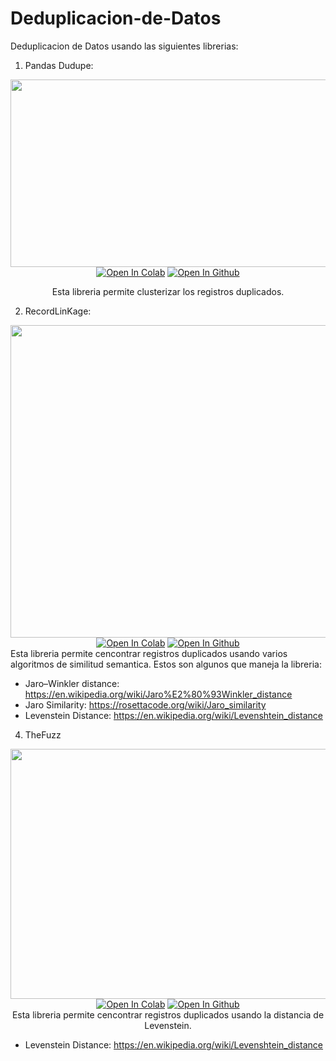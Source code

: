 # Deduplicacion-de-Datos
Deduplicacion de Datos usando las siguientes librerias:

1. Pandas Dudupe:
<div align="center">
  <a href="https://github.com/1treu1/Deduplicacion-de-Datos/tree/main/Pandas%20Dedupe" target="_blank">
    <img width="1024", src="https://encrypted-tbn0.gstatic.com/images?q=tbn:ANd9GcRRaJ10QzX3jvXcKYwaIQAB1zH6Y7TRqVjipg&usqp=CAU" width="100" height="300"></a>


<br>
  <a href="https://colab.research.google.com/drive/1j-O68NXJtt1TJ_LRJXpI9AMp4iyOvkRn?usp=sharing"><img src="https://colab.research.google.com/assets/colab-badge.svg" alt="Open In Colab"></a>
  <a href="https://github.com/1treu1/Deduplicacion-de-Datos/tree/main/Pandas%20Dedupe"><img src="https://img.shields.io/badge/github-Open In Github-brightgreen.svg" alt="Open In Github"></a>
</br>

Esta libreria permite clusterizar los registros duplicados.
</div>

2. RecordLinKage:
<div align="center">
  <a href="https://github.com/1treu1/Deduplicacion-de-Datos/tree/main/RecordLinKage" target="_blank">
    <img width="1024", src="https://recordlinkage.readthedocs.io/en/latest/_images/indexing_basic.png" width="500" height="500"></a>


<br>
  <a href="https://colab.research.google.com/drive/1t6wKMkjDRyG1NvLqMpvxuZdwLfO3nUua?usp=sharing"><img src="https://colab.research.google.com/assets/colab-badge.svg" alt="Open In Colab"></a>
  <a href="https://github.com/1treu1/Deduplicacion-de-Datos/tree/main/RecordLinKage"><img src="https://img.shields.io/badge/github-Open In Github-brightgreen.svg" alt="Open In Github"></a>
</br>
</div>
Esta libreria permite cencontrar registros duplicados usando varios algoritmos de similitud semantica. Estos son algunos que maneja la libreria:

* Jaro–Winkler distance: https://en.wikipedia.org/wiki/Jaro%E2%80%93Winkler_distance 
* Jaro Similarity: https://rosettacode.org/wiki/Jaro_similarity
* Levenstein Distance: https://en.wikipedia.org/wiki/Levenshtein_distance

4. TheFuzz
<div align="center">


  <a href="https://github.com/1treu1/Deduplicacion-de-Datos/tree/main/TheFuzz" target="_blank">
    <img width="1024", src="https://m.media-amazon.com/images/S/pv-target-images/39981144ca9d92fcfa857223ea889663d35999d5fae146d42f658cf7c49f025a.jpg" width="800" height="400"></a>


<br>
  <a href="https://colab.research.google.com/drive/1LMZnbyKUBBGIzB7fPmd2dhI6KNpJ_MHO?usp=sharing"><img src="https://colab.research.google.com/assets/colab-badge.svg" alt="Open In Colab"></a>
  <a href="https://github.com/1treu1/Deduplicacion-de-Datos/tree/main/TheFuzz"><img src="https://img.shields.io/badge/github-Open In Github-brightgreen.svg" alt="Open In Github"></a>
</br>
Esta libreria permite cencontrar registros duplicados usando la distancia de Levenstein. 
</div>


* Levenstein Distance: https://en.wikipedia.org/wiki/Levenshtein_distance
